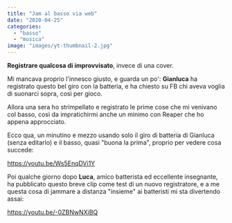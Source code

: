 ```yaml
---
title: "Jam al basso via web"
date: "2020-04-25"
categories: 
  - "basso"
  - "musica"
image: "images/yt-thumbnail-2.jpg"
---
```


**Registrare qualcosa di improvvisato**, invece di una cover.

Mi mancava proprio l'innesco giusto, e guarda un po': **Gianluca** ha registrato questo bel giro con la batteria, e ha chiesto su FB chi aveva voglia di suonarci sopra, così per gioco.

Allora una sera ho strimpellato e registrato le prime cose che mi venivano col basso, così da impratichirmi anche un minimo con Reaper che ho appena approcciato.

Ecco qua, un minutino e mezzo usando solo il giro di batteria di Gianluca (senza editarlo) e il basso, quasi "buona la prima", proprio per vedere cosa succede:

https://youtu.be/Ws5EnqDVi1Y

Poi qualche giorno dopo **Luca**, amico batterista ed eccellente insegnante, ha pubblicato questo breve clip come test di un nuovo registratore, e a me questa cosa di jammare a distanza "insieme" ai batteristi mi sta divertendo assai:

https://youtu.be/-0ZBNwNXiBQ
